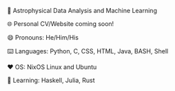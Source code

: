 🌌 Astrophysical Data Analysis and Machine Learning

🌐 Personal CV/Website coming soon!

😄 Pronouns: He/Him/His

⌨️ Languages: Python, C, CSS, HTML, Java, BASH, Shell

❤️ OS: NixOS Linux and Ubuntu

🌱 Learning: Haskell, Julia, Rust

<!--
**doc-ock/doc-ock** is a ✨ _special_ ✨ repository because its `README.md` (this file) appears on your GitHub profile.

Here are some ideas to get you started:

- 🔭 I’m currently working on ...
- 🌱 I’m currently learning ...
- 👯 I’m looking to collaborate on ...
- 🤔 I’m looking for help with ...
- 💬 Ask me about ...
- 📫 How to reach me: ...
- 😄 Pronouns: ...
- ⚡ Fun fact: ...
-->
